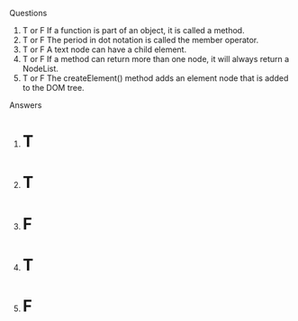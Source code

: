 Questions
1. T or F If a function is part of an object, it is called a method.
2. T or F The period in dot notation is called the member operator.
3. T or F A text node can have a child element.
4. T or F If a method can return more than one node, it will always return a NodeList.
5. T or F The createElement() method adds an element node that is added to the DOM tree.









Answers
1. # T #
2. # T #
3. # F #
4. # T #
5. # F #
